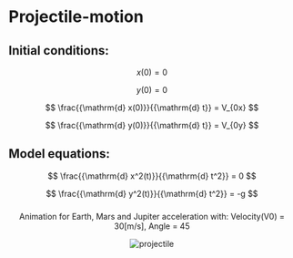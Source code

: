 # Projectile-motion

## Initial conditions:
$$
x(0) = 0
$$

$$
y(0) = 0
$$

$$
\frac{{\mathrm{d} x(0)}}{{\mathrm{d} t}} = V_{0x}
$$

$$
\frac{{\mathrm{d} y(0)}}{{\mathrm{d} t}} = V_{0y}
$$

## Model equations:
$$
\frac{{\mathrm{d} x^2(t)}}{{\mathrm{d} t^2}} = 0
$$

$$
\frac{{\mathrm{d} y^2(t)}}{{\mathrm{d} t^2}} = -g
$$

###
<p align="center">
Animation for Earth, Mars and Jupiter acceleration with: Velocity(V0) = 30[m/s], Angle = 45
</p>

<p align="center">
  <img src="https://github.com/PatrykSpierewka/Projectile-motion/assets/101202344/9e82ea43-9661-45b4-87fe-43196f498ada" alt="projectile">
</p>
